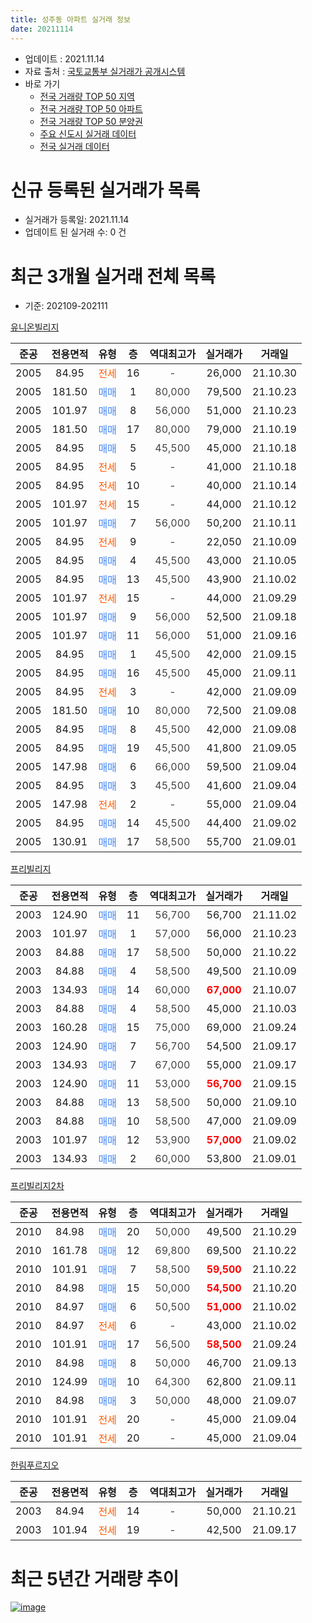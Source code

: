 ```yaml
---
title: 성주동 아파트 실거래 정보
date: 20211114
---
```


* 업데이트 : 2021.11.14
* 자료 출처 : [국토교통부 실거래가 공개시스템](http://rt.molit.go.kr)
* 바로 가기
    * [전국 거래량 TOP 50 지역](https://apt-info.github.io/apt-trade-info/tr)
    * [전국 거래량 TOP 50 아파트](https://apt-info.github.io/apt-trade-info/ta)
    * [전국 거래량 TOP 50 분양권](https://apt-info.github.io/apt-trade-info/tb)
    * [주요 신도시 실거래 데이터](https://apt-info.github.io/apt-trade-info/newtown)
    * [전국 실거래 데이터](https://apt-info.github.io/apt-trade-info/all)



<script async src="https://pagead2.googlesyndication.com/pagead/js/adsbygoogle.js"></script>
<!-- 기본광고 -->
<ins class="adsbygoogle"
     style="display:block"
     data-ad-client="ca-pub-1142216861245946"
     data-ad-slot="4805727019"
     data-ad-format="auto"
     data-full-width-responsive="true"></ins>
<script>
     (adsbygoogle = window.adsbygoogle || []).push({});
</script>


# 신규 등록된 실거래가 목록

* 실거래가 등록일: 2021.11.14
* 업데이트 된 실거래 수: 0 건




<script async src="https://pagead2.googlesyndication.com/pagead/js/adsbygoogle.js"></script>
<!-- 기본광고 -->
<ins class="adsbygoogle"
     style="display:block"
     data-ad-client="ca-pub-1142216861245946"
     data-ad-slot="4805727019"
     data-ad-format="auto"
     data-full-width-responsive="true"></ins>
<script>
     (adsbygoogle = window.adsbygoogle || []).push({});
</script>


# 최근 3개월 실거래 전체 목록
* 기준: 202109-202111


[유니온빌리지](https://search.naver.com/search.naver?query=%EC%9C%A0%EB%8B%88%EC%98%A8%EB%B9%8C%EB%A6%AC%EC%A7%80)

|준공|전용면적|유형|층|역대최고가|실거래가|거래일|
|:---:|:---:|:---:|:---:|:---:|:---:|:---:|
|2005|84.95|<span style="color:#FF5A00">전세</span>|16|<span style="color:#444444">-</span>|26,000|21.10.30|
|2005|181.50|<span style="color:#4285F3">매매</span>|1|<span style="color:#444444">80,000</span>|79,500|21.10.23|
|2005|101.97|<span style="color:#4285F3">매매</span>|8|<span style="color:#444444">56,000</span>|51,000|21.10.23|
|2005|181.50|<span style="color:#4285F3">매매</span>|17|<span style="color:#444444">80,000</span>|79,000|21.10.19|
|2005|84.95|<span style="color:#4285F3">매매</span>|5|<span style="color:#444444">45,500</span>|45,000|21.10.18|
|2005|84.95|<span style="color:#FF5A00">전세</span>|5|<span style="color:#444444">-</span>|41,000|21.10.18|
|2005|84.95|<span style="color:#FF5A00">전세</span>|10|<span style="color:#444444">-</span>|40,000|21.10.14|
|2005|101.97|<span style="color:#FF5A00">전세</span>|15|<span style="color:#444444">-</span>|44,000|21.10.12|
|2005|101.97|<span style="color:#4285F3">매매</span>|7|<span style="color:#444444">56,000</span>|50,200|21.10.11|
|2005|84.95|<span style="color:#FF5A00">전세</span>|9|<span style="color:#444444">-</span>|22,050|21.10.09|
|2005|84.95|<span style="color:#4285F3">매매</span>|4|<span style="color:#444444">45,500</span>|43,000|21.10.05|
|2005|84.95|<span style="color:#4285F3">매매</span>|13|<span style="color:#444444">45,500</span>|43,900|21.10.02|
|2005|101.97|<span style="color:#FF5A00">전세</span>|15|<span style="color:#444444">-</span>|44,000|21.09.29|
|2005|101.97|<span style="color:#4285F3">매매</span>|9|<span style="color:#444444">56,000</span>|52,500|21.09.18|
|2005|101.97|<span style="color:#4285F3">매매</span>|11|<span style="color:#444444">56,000</span>|51,000|21.09.16|
|2005|84.95|<span style="color:#4285F3">매매</span>|1|<span style="color:#444444">45,500</span>|42,000|21.09.15|
|2005|84.95|<span style="color:#4285F3">매매</span>|16|<span style="color:#444444">45,500</span>|45,000|21.09.11|
|2005|84.95|<span style="color:#FF5A00">전세</span>|3|<span style="color:#444444">-</span>|42,000|21.09.09|
|2005|181.50|<span style="color:#4285F3">매매</span>|10|<span style="color:#444444">80,000</span>|72,500|21.09.08|
|2005|84.95|<span style="color:#4285F3">매매</span>|8|<span style="color:#444444">45,500</span>|42,000|21.09.08|
|2005|84.95|<span style="color:#4285F3">매매</span>|19|<span style="color:#444444">45,500</span>|41,800|21.09.05|
|2005|147.98|<span style="color:#4285F3">매매</span>|6|<span style="color:#444444">66,000</span>|59,500|21.09.04|
|2005|84.95|<span style="color:#4285F3">매매</span>|3|<span style="color:#444444">45,500</span>|41,600|21.09.04|
|2005|147.98|<span style="color:#FF5A00">전세</span>|2|<span style="color:#444444">-</span>|55,000|21.09.04|
|2005|84.95|<span style="color:#4285F3">매매</span>|14|<span style="color:#444444">45,500</span>|44,400|21.09.02|
|2005|130.91|<span style="color:#4285F3">매매</span>|17|<span style="color:#444444">58,500</span>|55,700|21.09.01|

[프리빌리지](https://search.naver.com/search.naver?query=%ED%94%84%EB%A6%AC%EB%B9%8C%EB%A6%AC%EC%A7%80)

|준공|전용면적|유형|층|역대최고가|실거래가|거래일|
|:---:|:---:|:---:|:---:|:---:|:---:|:---:|
|2003|124.90|<span style="color:#4285F3">매매</span>|11|<span style="color:#444444">56,700</span>|56,700|21.11.02|
|2003|101.97|<span style="color:#4285F3">매매</span>|1|<span style="color:#444444">57,000</span>|56,000|21.10.23|
|2003|84.88|<span style="color:#4285F3">매매</span>|17|<span style="color:#444444">58,500</span>|50,000|21.10.22|
|2003|84.88|<span style="color:#4285F3">매매</span>|4|<span style="color:#444444">58,500</span>|49,500|21.10.09|
|2003|134.93|<span style="color:#4285F3">매매</span>|14|<span style="color:#444444">60,000</span>|<b><span style="color:#FF0000">67,000</span></b>|21.10.07|
|2003|84.88|<span style="color:#4285F3">매매</span>|4|<span style="color:#444444">58,500</span>|45,000|21.10.03|
|2003|160.28|<span style="color:#4285F3">매매</span>|15|<span style="color:#444444">75,000</span>|69,000|21.09.24|
|2003|124.90|<span style="color:#4285F3">매매</span>|7|<span style="color:#444444">56,700</span>|54,500|21.09.17|
|2003|134.93|<span style="color:#4285F3">매매</span>|7|<span style="color:#444444">67,000</span>|55,000|21.09.17|
|2003|124.90|<span style="color:#4285F3">매매</span>|11|<span style="color:#444444">53,000</span>|<b><span style="color:#FF0000">56,700</span></b>|21.09.15|
|2003|84.88|<span style="color:#4285F3">매매</span>|13|<span style="color:#444444">58,500</span>|50,000|21.09.10|
|2003|84.88|<span style="color:#4285F3">매매</span>|10|<span style="color:#444444">58,500</span>|47,000|21.09.09|
|2003|101.97|<span style="color:#4285F3">매매</span>|12|<span style="color:#444444">53,900</span>|<b><span style="color:#FF0000">57,000</span></b>|21.09.02|
|2003|134.93|<span style="color:#4285F3">매매</span>|2|<span style="color:#444444">60,000</span>|53,800|21.09.01|

[프리빌리지2차](https://search.naver.com/search.naver?query=%ED%94%84%EB%A6%AC%EB%B9%8C%EB%A6%AC%EC%A7%802%EC%B0%A8)

|준공|전용면적|유형|층|역대최고가|실거래가|거래일|
|:---:|:---:|:---:|:---:|:---:|:---:|:---:|
|2010|84.98|<span style="color:#4285F3">매매</span>|20|<span style="color:#444444">50,000</span>|49,500|21.10.29|
|2010|161.78|<span style="color:#4285F3">매매</span>|12|<span style="color:#444444">69,800</span>|69,500|21.10.22|
|2010|101.91|<span style="color:#4285F3">매매</span>|7|<span style="color:#444444">58,500</span>|<b><span style="color:#FF0000">59,500</span></b>|21.10.22|
|2010|84.98|<span style="color:#4285F3">매매</span>|15|<span style="color:#444444">50,000</span>|<b><span style="color:#FF0000">54,500</span></b>|21.10.20|
|2010|84.97|<span style="color:#4285F3">매매</span>|6|<span style="color:#444444">50,500</span>|<b><span style="color:#FF0000">51,000</span></b>|21.10.02|
|2010|84.97|<span style="color:#FF5A00">전세</span>|6|<span style="color:#444444">-</span>|43,000|21.10.02|
|2010|101.91|<span style="color:#4285F3">매매</span>|17|<span style="color:#444444">56,500</span>|<b><span style="color:#FF0000">58,500</span></b>|21.09.24|
|2010|84.98|<span style="color:#4285F3">매매</span>|8|<span style="color:#444444">50,000</span>|46,700|21.09.13|
|2010|124.99|<span style="color:#4285F3">매매</span>|10|<span style="color:#444444">64,300</span>|62,800|21.09.11|
|2010|84.98|<span style="color:#4285F3">매매</span>|3|<span style="color:#444444">50,000</span>|48,000|21.09.07|
|2010|101.91|<span style="color:#FF5A00">전세</span>|20|<span style="color:#444444">-</span>|45,000|21.09.04|
|2010|101.91|<span style="color:#FF5A00">전세</span>|20|<span style="color:#444444">-</span>|45,000|21.09.04|


<script async src="https://pagead2.googlesyndication.com/pagead/js/adsbygoogle.js"></script>
<!-- 기본광고 -->
<ins class="adsbygoogle"
     style="display:block"
     data-ad-client="ca-pub-1142216861245946"
     data-ad-slot="4805727019"
     data-ad-format="auto"
     data-full-width-responsive="true"></ins>
<script>
     (adsbygoogle = window.adsbygoogle || []).push({});
</script>


[한림푸르지오](https://search.naver.com/search.naver?query=%ED%95%9C%EB%A6%BC%ED%91%B8%EB%A5%B4%EC%A7%80%EC%98%A4)

|준공|전용면적|유형|층|역대최고가|실거래가|거래일|
|:---:|:---:|:---:|:---:|:---:|:---:|:---:|
|2003|84.94|<span style="color:#FF5A00">전세</span>|14|<span style="color:#444444">-</span>|50,000|21.10.21|
|2003|101.94|<span style="color:#FF5A00">전세</span>|19|<span style="color:#444444">-</span>|42,500|21.09.17|



<script async src="https://pagead2.googlesyndication.com/pagead/js/adsbygoogle.js"></script>
<!-- 기본광고 -->
<ins class="adsbygoogle"
     style="display:block"
     data-ad-client="ca-pub-1142216861245946"
     data-ad-slot="4805727019"
     data-ad-format="auto"
     data-full-width-responsive="true"></ins>
<script>
     (adsbygoogle = window.adsbygoogle || []).push({});
</script>


# 최근 5년간 거래량 추이


<div style="width:100%;">
    <canvas id="deal_progress" height="200"></canvas>
</div>

<script>
new Chart(document.getElementById("deal_progress"), {
    type: 'line',
    data: {
        labels: ['16.01','16.02','16.03','16.04','16.05','16.06','16.07','16.08','16.09','16.10','16.11','16.12','17.01','17.02','17.03','17.04','17.05','17.06','17.07','17.08','17.09','17.10','17.11','17.12','18.01','18.02','18.03','18.04','18.05','18.06','18.07','18.08','18.09','18.10','18.11','18.12','19.01','19.02','19.03','19.04','19.05','19.06','19.07','19.08','19.09','19.10','19.11','19.12','20.01','20.02','20.03','20.04','20.05','20.06','20.07','20.08','20.09','20.10','20.11','20.12','21.01','21.02','21.03','21.04','21.05','21.06','21.07','21.08','21.09','21.10','21.11'],
        datasets: [{
            label: '매매/분양권',
            data: [4,6,8,6,3,7,3,5,8,4,12,9,6,7,9,11,4,3,11,8,15,8,20,10,11,13,17,13,14,10,13,12,19,23,11,11,10,5,14,9,9,17,19,17,13,39,70,19,25,19,8,6,11,35,30,20,21,61,49,13,5,5,2,4,14,15,30,43,23,17,1],
            borderColor: "rgba(66, 133, 243, 1)",
            backgroundColor: "rgba(66, 133, 243, 0.05)",
            borderWidth: 1,
            pointRadius: 0,
            fill: false,
            lineTension: 0
        },{
            label: '전/월세',
            data: [17,13,12,9,10,8,16,15,12,19,16,23,27,12,8,5,10,7,8,11,9,18,15,22,23,20,25,11,12,15,15,8,11,23,22,23,19,13,10,9,17,7,11,8,8,21,13,19,24,13,9,4,9,18,17,8,9,8,9,8,9,13,14,6,13,10,10,12,6,7,0],
            borderColor: "rgba(255, 90, 0, 1)",
            backgroundColor: "rgba(255, 90, 0, 0.05)",
            borderWidth: 1,
            pointRadius: 0,
            fill: false,
            lineTension: 0
        },{
            label: '합계',
            data: [21,19,20,15,13,15,19,20,20,23,28,32,33,19,17,16,14,10,19,19,24,26,35,32,34,33,42,24,26,25,28,20,30,46,33,34,29,18,24,18,26,24,30,25,21,60,83,38,49,32,17,10,20,53,47,28,30,69,58,21,14,18,16,10,27,25,40,55,29,24,1],
            borderColor: "rgba(0, 0, 0, 1)",
            backgroundColor: "rgba(0, 0, 0, 0.03)",
            borderWidth: 0.1,
            pointRadius: 0,
            fill: true,
            lineTension: 0
        }
        ]
    },
    options: {
        responsive: true,
        title: {
            display: false
        },
        tooltips: {
            mode: 'index',
            intersect: false
        },
        hover: {
            mode: 'nearest',
            intersect: true
        },
        scales: {
            xAxes: [{
                display: true,
                scaleLabel: {
                    display: true,
                    labelString: '년/월'
                }
            }],
            yAxes: [{
                display: true,
                ticks: {
                    suggestedMin: 0,
                },
                scaleLabel: {
                    display: true,
                    labelString: '실거래 수'
                }
            }]
        }
    }
});

</script>


[![image](https://apt-info.github.io/images/2020-01-03-apt-trade-info/1024x500.png)](https://play.google.com/store/apps/details?id=com.aptinfo.apttradeinfo)

